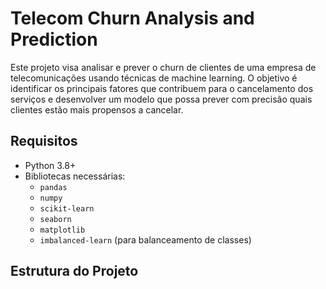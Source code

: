 # Telecom Churn Analysis and Prediction

Este projeto visa analisar e prever o churn de clientes de uma empresa de telecomunicações usando técnicas de machine learning. O objetivo é identificar os principais fatores que contribuem para o cancelamento dos serviços e desenvolver um modelo que possa prever com precisão quais clientes estão mais propensos a cancelar.

## Requisitos

- Python 3.8+
- Bibliotecas necessárias:
  - `pandas`
  - `numpy`
  - `scikit-learn`
  - `seaborn`
  - `matplotlib`
  - `imbalanced-learn` (para balanceamento de classes)

## Estrutura do Projeto


